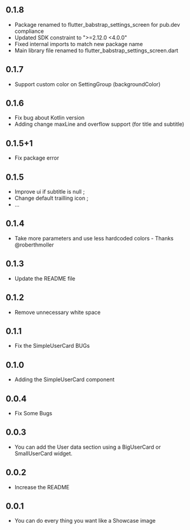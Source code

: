 ## 0.1.8

* Package renamed to flutter_babstrap_settings_screen for pub.dev compliance
* Updated SDK constraint to ">=2.12.0 <4.0.0"
* Fixed internal imports to match new package name
* Main library file renamed to flutter_babstrap_settings_screen.dart

## 0.1.7

- Support custom color on SettingGroup (backgroundColor)

## 0.1.6

- Fix bug about Kotlin version
- Adding change maxLine and overflow support (for title and subtitle)

## 0.1.5+1

- Fix package error

## 0.1.5

- Improve ui if subtitle is null ;
- Change default trailling icon ;
- ...

## 0.1.4

- Take more parameters and use less hardcoded colors - Thanks @roberthmoller

## 0.1.3

- Update the README file

## 0.1.2

- Remove unnecessary white space

## 0.1.1

- Fix the SimpleUserCard BUGs

## 0.1.0

- Adding the SimpleUserCard component

## 0.0.4

- Fix Some Bugs

## 0.0.3

- You can add the User data section using a BigUserCard or SmallUserCard widget.

## 0.0.2

- Increase the README

## 0.0.1

- You can do every thing you want like a Showcase image
